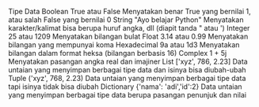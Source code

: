 
Tipe Data
Boolean	True atau False	Menyatakan benar True yang bernilai 1, atau salah False yang bernilai 0
String	"Ayo belajar Python"	Menyatakan karakter/kalimat bisa berupa huruf angka, dll (diapit tanda " atau ')
Integer	25 atau 1209	Menyatakan bilangan bulat
Float	3.14 atau 0.99	Menyatakan bilangan yang mempunyai koma
Hexadecimal	9a atau 1d3	Menyatakan bilangan dalam format heksa (bilangan berbasis 16)
Complex	1 + 5j	Menyatakan pasangan angka real dan imajiner
List	['xyz', 786, 2.23]	Data untaian yang menyimpan berbagai tipe data dan isinya bisa diubah-ubah
Tuple	('xyz', 768, 2.23)	Data untaian yang menyimpan berbagai tipe data tapi isinya tidak bisa diubah
Dictionary	{'nama': 'adi','id':2}	Data untaian yang menyimpan berbagai tipe data berupa pasangan penunjuk dan nilai